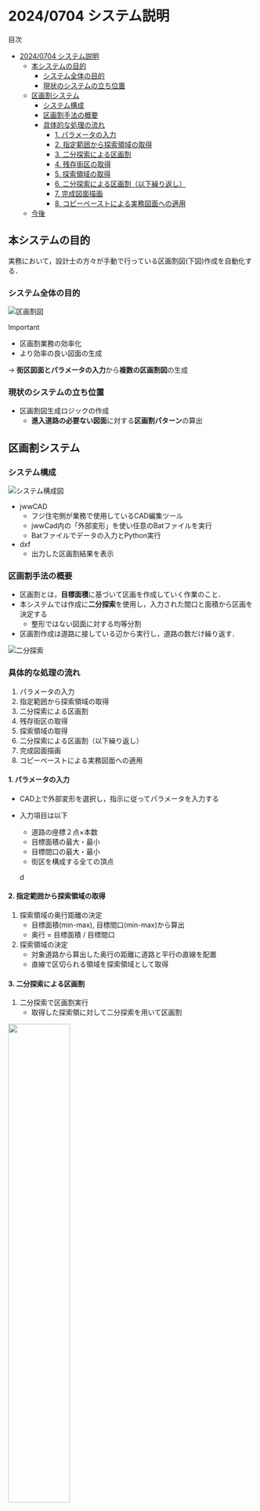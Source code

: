 # 2024/0704 システム説明

目次
- [2024/0704 システム説明](#20240704-システム説明)
  - [本システムの目的](#本システムの目的)
    - [システム全体の目的](#システム全体の目的)
    - [現状のシステムの立ち位置](#現状のシステムの立ち位置)
  - [区画割システム](#区画割システム)
    - [システム構成](#システム構成)
    - [区画割手法の概要](#区画割手法の概要)
    - [具体的な処理の流れ](#具体的な処理の流れ)
      - [1. パラメータの入力](#1-パラメータの入力)
      - [2. 指定範囲から探索領域の取得](#2-指定範囲から探索領域の取得)
      - [3. 二分探索による区画割](#3-二分探索による区画割)
      - [4. 残存街区の取得](#4-残存街区の取得)
      - [5. 探索領域の取得](#5-探索領域の取得)
      - [6. 二分探索による区画割（以下繰り返し）](#6-二分探索による区画割以下繰り返し)
      - [7. 完成図面描画](#7-完成図面描画)
      - [8. コピーペーストによる実務図面への適用](#8-コピーペーストによる実務図面への適用)
  - [今後](#今後)


## 本システムの目的

実務において，設計士の方々が手動で行っている区画割図(下図)作成を自動化する．

<!-- TODO: システムの目的 -->
### システム全体の目的

![区画割図](./img/parcel_allocation.png)

> [!IMPORTANT]
> - 区画割業務の効率化
> - より効率の良い図面の生成
> 
> -> **街区図面とパラメータの入力**から**複数の区画割図**の生成

### 現状のシステムの立ち位置
- 区画割図生成ロジックの作成
  - **進入道路の必要ない図面**に対する**区画割パターン**の算出



## 区画割システム

### システム構成

​![システム構成図](./img/system_configuration_diagram.png)

- jwwCAD
  - フジ住宅側が業務で使用しているCAD編集ツール
  - jwwCad内の「外部変形」を使い任意のBatファイルを実行
  - Batファイルでデータの入力とPython実行
- dxf
  - 出力した区画割結果を表示

### 区画割手法の概要
- 区画割とは，**目標面積**に基づいて区画を作成していく作業のこと．
- 本システムでは作成に**二分探索**を使用し，入力された間口と面積から区画を決定する
  - 整形ではない図面に対する均等分割
- 区画割作成は道路に接している辺から実行し，道路の数だけ繰り返す．

​![二分探索](./img/binary.gif)

### 具体的な処理の流れ

1. パラメータの入力
2. 指定範囲から探索領域の取得
3. 二分探索による区画割
4. 残存街区の取得
5. 探索領域の取得
6. 二分探索による区画割（以下繰り返し）
7. 完成図面描画
8. コピーペーストによる実務図面への適用

#### 1. パラメータの入力
- CAD上で外部変形を選択し，指示に従ってパラメータを入力する
- 入力項目は以下
  - 道路の座標２点×本数
  - 目標面積の最大・最小
  - 目標間口の最大・最小
  - 街区を構成する全ての頂点
  

  d

#### 2. 指定範囲から探索領域の取得
1. 探索領域の奥行距離の決定 
    -  目標面積(min-max), 目標間口(min-max)から算出
    -  奥行 = 目標面積 / 目標間口
2. 探索領域の決定
    -  対象道路から算出した奥行の距離に道路と平行の直線を配置
    -  直線で区切られる領域を探索領域として取得


#### 3. 二分探索による区画割
1. 二分探索で区画割実行
   - 取得した探索領に対して二分探索を用いて区画割

<img src="./img/get_search_frame_flow.png" width="50%">

#### 4. 残存街区の取得
1. 区画割済み探索領域の余り領域の取得
2. 敷地の未探索領域の取得
3. 「余り領域」と「未探索領域」から次の探索候補領域の取得
4. 対象道路を変更して，探索領域の取得
5. 区画割の実行


#### 5. 探索領域の取得
- 手順2と同様に，動的に計算した奥行距離から探索領域を決定する

<img src="./img/update_search_frame_flow.png" width="50%">


#### 6. 二分探索による区画割（以下繰り返し）
- 手順3と同様に，目標面積範囲・目標間口範囲を基準に二分探索を実行する

#### 7. 完成図面描画
- 出力用ファイル（output.dxf）に分割結果を描画
- 現状では区画割結果を黄線，既存街区を赤線で描画
  

> [!IMPORTANT]
> <span style="color:orange">ただし，5回に1回ぐらいしか実行できない．原因解明済みのため，対応中です</span>

![実行結果](./img/output.png)

#### 8. コピーペーストによる実務図面への適用
- 出力されたファイル（output.dxf）から，実務で使用しているファイルへコピペして反映が可能


## 今後
- 機能面
  - 他の図面への対応
  - 効率の良い図面の評価処理
    - 効率の良さの定量化
    - 制約条件
  - 進入道路を考慮した区画割ロジックの検討
- 環境面
  - jwwCADから離れる？
    - 使いやすいUI
  - Web上で動かす？
    - メンテナンスのしやすさ
